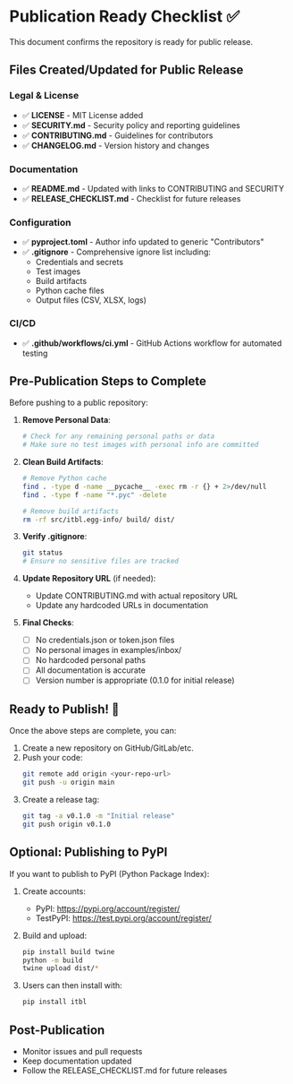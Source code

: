 # Publication Ready Checklist ✅

This document confirms the repository is ready for public release.

## Files Created/Updated for Public Release

### Legal & License
- ✅ **LICENSE** - MIT License added
- ✅ **SECURITY.md** - Security policy and reporting guidelines
- ✅ **CONTRIBUTING.md** - Guidelines for contributors
- ✅ **CHANGELOG.md** - Version history and changes

### Documentation
- ✅ **README.md** - Updated with links to CONTRIBUTING and SECURITY
- ✅ **RELEASE_CHECKLIST.md** - Checklist for future releases

### Configuration
- ✅ **pyproject.toml** - Author info updated to generic "Contributors"
- ✅ **.gitignore** - Comprehensive ignore list including:
  - Credentials and secrets
  - Test images
  - Build artifacts
  - Python cache files
  - Output files (CSV, XLSX, logs)

### CI/CD
- ✅ **.github/workflows/ci.yml** - GitHub Actions workflow for automated testing

## Pre-Publication Steps to Complete

Before pushing to a public repository:

1. **Remove Personal Data**:
   ```bash
   # Check for any remaining personal paths or data
   # Make sure no test images with personal info are committed
   ```

2. **Clean Build Artifacts**:
   ```bash
   # Remove Python cache
   find . -type d -name __pycache__ -exec rm -r {} + 2>/dev/null
   find . -type f -name "*.pyc" -delete
   
   # Remove build artifacts
   rm -rf src/itbl.egg-info/ build/ dist/
   ```

3. **Verify .gitignore**:
   ```bash
   git status
   # Ensure no sensitive files are tracked
   ```

4. **Update Repository URL** (if needed):
   - Update CONTRIBUTING.md with actual repository URL
   - Update any hardcoded URLs in documentation

5. **Final Checks**:
   - [ ] No credentials.json or token.json files
   - [ ] No personal images in examples/inbox/
   - [ ] No hardcoded personal paths
   - [ ] All documentation is accurate
   - [ ] Version number is appropriate (0.1.0 for initial release)

## Ready to Publish! 🚀

Once the above steps are complete, you can:

1. Create a new repository on GitHub/GitLab/etc.
2. Push your code:
   ```bash
   git remote add origin <your-repo-url>
   git push -u origin main
   ```
3. Create a release tag:
   ```bash
   git tag -a v0.1.0 -m "Initial release"
   git push origin v0.1.0
   ```

## Optional: Publishing to PyPI

If you want to publish to PyPI (Python Package Index):

1. Create accounts:
   - PyPI: https://pypi.org/account/register/
   - TestPyPI: https://test.pypi.org/account/register/

2. Build and upload:
   ```bash
   pip install build twine
   python -m build
   twine upload dist/*
   ```

3. Users can then install with:
   ```bash
   pip install itbl
   ```

## Post-Publication

- Monitor issues and pull requests
- Keep documentation updated
- Follow the RELEASE_CHECKLIST.md for future releases

